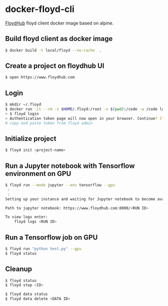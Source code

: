 # docker-floyd-cli

[FloydHub](https://www.floydhub.com) floyd client docker image based on alpine.

## Build floyd client as docker image
```sh
$ docker build -t local/floyd --no-cache  .
```

## Create a project on floydhub UI
```sh
$ open https://www.floydhub.com
```

## Login
```sh
$ mkdir ~/.floyd
$ docker run -it --rm -v $HOME/.floyd:/root -v $(pwd):/code -w /code local/floyd sh
> $ floyd login
> Authentication token page will now open in your browser. Continue? [Y/n]: Y
# copy and paste token from floyd admin 

```

## Initialize project
```sh
$ floyd init <project-name>
```

## Run a Jupyter notebook with Tensorflow environment on GPU
```sh
$ floyd run --mode jupyter --env tensorflow --gpu
 :
 :
Setting up your instance and waiting for Jupyter notebook to become available ......................

Path to jupyter notebook: https://www.floydhub.com:8000/<RUN ID>

To view logs enter:
    floyd logs <RUN ID>

```

## Run a Tensorflow job on GPU
```sh
$ floyd run "python test.py" --gpu
$ floyd status
``` 

## Cleanup
```sh
$ floyd status 
$ floyd stop <ID>

$ floyd data status
$ floyd data delete <DATA ID>
```

